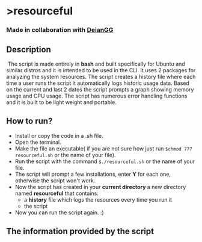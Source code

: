 # >resourceful
### Made in collaboration with [DeianGG](https://github.com/DeianGG)

## Description

&nbsp;The script is made entirely in **bash** and built specifically for Ubuntu and similar distros and it is intended to be used in the CLI. It uses 2 packages for analyzing the system resources.
The script creates a history file where each time a user runs the script it automatically logs historic usage data. Based on the current and last 2 dates the script prompts a graph showing memory usage
and CPU usage. The script has numerous error handling functions and it is built to be light weight and portable.

## How to run?

* Install or copy the code in a .sh file.
* Open the terminal.
* Make the file an executable( if you are not sure how just run `$chmod 777 resourceful.sh` or the name of your file).
* Run the script with the command `$./resourceful.sh` or the name of your file.
* The script will prompt a few installations, enter **Y** for each one, otherwise the script won't work.
* Now the script has created in your **current directory** a new directory named **resourceful** that contains:
    * a **history** file which logs the resources every time you run it
    * the script
* Now you can run the script again. :)
  
## The information provided by the script
